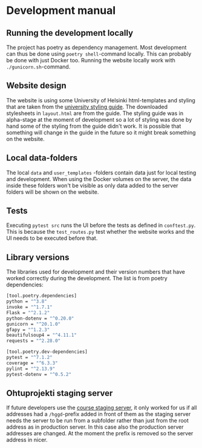 # Development manual

## Running the development locally

The project has poetry as dependency management. Most development can thus be done using `poetry shell`-command locally. This can probably be done with just Docker too. Running the website locally work with `./gunicorn.sh`-command.

## Website design

The website is using some University of Helsinki html-templates and styling that are taken from the [university styling guide](https://static.helsinki.fi/ds/). The downloaded stylesheets in `layout.html` are from the guide. The styling guide was in alpha-stage at the moment of development so a lot of styling was done by hand some of the styling from the guide didn't work. It is possible that something will change in the guide in the future so it might break something on the website.

## Local data-folders

The local `data` and `user_templates` -folders contain data just for local testing and development. When using the Docker volumes on the server, the data inside these folders won't be visible as only data added to the server folders will be shown on the website.

## Tests

Executing `pytest src` runs the UI before the tests as defined in `conftest.py`. This is because the `test_routes.py` test whether the website works and the UI needs to be executed before that.

## Library versions

The libraries used for development and their version numbers that have worked correctly during the development. The list is from poetry dependencies:

```bash
[tool.poetry.dependencies]
python = "^3.8"
invoke = "^1.7.1"
Flask = "^2.1.2"
python-dotenv = "^0.20.0"
gunicorn = "^20.1.0"
gfapy = "^1.2.3"
beautifulsoup4 = "^4.11.1"
requests = "^2.28.0"

[tool.poetry.dev-dependencies]
pytest = "^7.1.2"
coverage = "^6.3.3"
pylint = "^2.13.9"
pytest-dotenv = "^0.5.2"
```

## Ohtuprojekti staging server

If future developers use the [course staging server](https://github.com/UniversityOfHelsinkiCS/ohtup-staging), it only worked for us if all addresses had a `/hggd`-prefix added in front of them as the staging server needs the server to be run from a subfolder rather than just from the root address as in production server. In this case also the production server addresses are changed. At the moment the prefix is removed so the server address in nicer.
